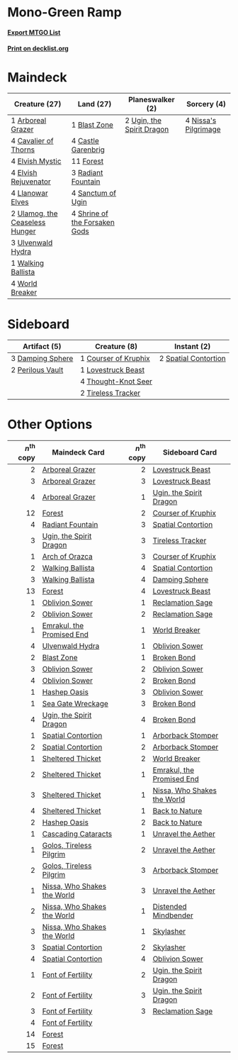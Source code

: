 # Mono-Green Ramp

#### [Export MTGO List](../collection/Mono-Green%20Ramp/Mono-Green%20Ramp.txt)
#### [Print on decklist.org](http://decklist.org/?deckmain=1%09Arboreal%20Grazer%0A1%09Blast%20Zone%0A4%09Castle%20Garenbrig%0A4%09Cavalier%20of%20Thorns%0A4%09Elvish%20Mystic%0A4%09Elvish%20Rejuvenator%0A11%09Forest%0A4%09Llanowar%20Elves%0A4%09Nissa's%20Pilgrimage%0A3%09Radiant%20Fountain%0A4%09Sanctum%20of%20Ugin%0A4%09Shrine%20of%20the%20Forsaken%20Gods%0A2%09Ugin,%20the%20Spirit%20Dragon%0A2%09Ulamog,%20the%20Ceaseless%20Hunger%0A3%09Ulvenwald%20Hydra%0A1%09Walking%20Ballista%0A4%09World%20Breaker&deckside=1%09Courser%20of%20Kruphix%0A3%09Damping%20Sphere%0A1%09Lovestruck%20Beast%0A2%09Perilous%20Vault%0A2%09Spatial%20Contortion%0A4%09Thought-Knot%20Seer%0A2%09Tireless%20Tracker)
# Maindeck

|                                              Creature (27)                                              |                                               Land (27)                                                |                                          Planeswalker (2)                                          |                                          Sorcery (4)                                          |
|---------------------------------------------------------------------------------------------------------|--------------------------------------------------------------------------------------------------------|----------------------------------------------------------------------------------------------------|-----------------------------------------------------------------------------------------------|
|1 [Arboreal Grazer](http://gatherer.wizards.com/Pages/Card/Details.aspx?multiverseid=461076)             |1 [Blast Zone](http://gatherer.wizards.com/Pages/Card/Details.aspx?multiverseid=461171)                 |2 [Ugin, the Spirit Dragon](http://gatherer.wizards.com/Pages/Card/Details.aspx?multiverseid=391948)|4 [Nissa's Pilgrimage](http://gatherer.wizards.com/Pages/Card/Details.aspx?multiverseid=433087)|
|4 [Cavalier of Thorns](http://gatherer.wizards.com/Pages/Card/Details.aspx?multiverseid=466921)          |4 [Castle Garenbrig](http://gatherer.wizards.com/Pages/Card/Details.aspx?multiverseid=473202)           |                                                                                                    |                                                                                               |
|4 [Elvish Mystic](http://gatherer.wizards.com/Pages/Card/Details.aspx?multiverseid=389499)               |11 [Forest](http://gatherer.wizards.com/Pages/Card/Details.aspx?multiverseid=439860)                    |                                                                                                    |                                                                                               |
|4 [Elvish Rejuvenator](http://gatherer.wizards.com/Pages/Card/Details.aspx?multiverseid=447316)          |3 [Radiant Fountain](http://gatherer.wizards.com/Pages/Card/Details.aspx?multiverseid=438810)           |                                                                                                    |                                                                                               |
|4 [Llanowar Elves](http://gatherer.wizards.com/Pages/Card/Details.aspx?multiverseid=129626)              |4 [Sanctum of Ugin](http://gatherer.wizards.com/Pages/Card/Details.aspx?multiverseid=402022)            |                                                                                                    |                                                                                               |
|2 [Ulamog, the Ceaseless Hunger](http://gatherer.wizards.com/Pages/Card/Details.aspx?multiverseid=402079)|4 [Shrine of the Forsaken Gods](http://gatherer.wizards.com/Pages/Card/Details.aspx?multiverseid=402034)|                                                                                                    |                                                                                               |
|3 [Ulvenwald Hydra](http://gatherer.wizards.com/Pages/Card/Details.aspx?multiverseid=409999)             |                                                                                                        |                                                                                                    |                                                                                               |
|1 [Walking Ballista](http://gatherer.wizards.com/Pages/Card/Details.aspx?multiverseid=423848)            |                                                                                                        |                                                                                                    |                                                                                               |
|4 [World Breaker](http://gatherer.wizards.com/Pages/Card/Details.aspx?multiverseid=407636)               |                                                                                                        |                                                                                                    |                                                                                               |


# Sideboard

|                                       Artifact (5)                                        |                                         Creature (8)                                          |                                          Instant (2)                                          |
|-------------------------------------------------------------------------------------------|-----------------------------------------------------------------------------------------------|-----------------------------------------------------------------------------------------------|
|3 [Damping Sphere](http://gatherer.wizards.com/Pages/Card/Details.aspx?multiverseid=443101)|1 [Courser of Kruphix](http://gatherer.wizards.com/Pages/Card/Details.aspx?multiverseid=442153)|2 [Spatial Contortion](http://gatherer.wizards.com/Pages/Card/Details.aspx?multiverseid=407518)|
|2 [Perilous Vault](http://gatherer.wizards.com/Pages/Card/Details.aspx?multiverseid=383342)|1 [Lovestruck Beast](http://gatherer.wizards.com/Pages/Card/Details.aspx?multiverseid=473127)  |                                                                                               |
|                                                                                           |4 [Thought-Knot Seer](http://gatherer.wizards.com/Pages/Card/Details.aspx?multiverseid=407519) |                                                                                               |
|                                                                                           |2 [Tireless Tracker](http://gatherer.wizards.com/Pages/Card/Details.aspx?multiverseid=409997)  |                                                                                               |


# Other Options

|*n*<sup>th</sup> copy|                                            Maindeck Card                                             |*n*<sup>th</sup> copy|                                            Sideboard Card                                            |
|--------------------:|------------------------------------------------------------------------------------------------------|--------------------:|------------------------------------------------------------------------------------------------------|
|                    2|[Arboreal Grazer](http://gatherer.wizards.com/Pages/Card/Details.aspx?multiverseid=461076)            |                    2|[Lovestruck Beast](http://gatherer.wizards.com/Pages/Card/Details.aspx?multiverseid=473127)           |
|                    3|[Arboreal Grazer](http://gatherer.wizards.com/Pages/Card/Details.aspx?multiverseid=461076)            |                    3|[Lovestruck Beast](http://gatherer.wizards.com/Pages/Card/Details.aspx?multiverseid=473127)           |
|                    4|[Arboreal Grazer](http://gatherer.wizards.com/Pages/Card/Details.aspx?multiverseid=461076)            |                    1|[Ugin, the Spirit Dragon](http://gatherer.wizards.com/Pages/Card/Details.aspx?multiverseid=391948)    |
|                   12|[Forest](http://gatherer.wizards.com/Pages/Card/Details.aspx?multiverseid=439860)                     |                    2|[Courser of Kruphix](http://gatherer.wizards.com/Pages/Card/Details.aspx?multiverseid=442153)         |
|                    4|[Radiant Fountain](http://gatherer.wizards.com/Pages/Card/Details.aspx?multiverseid=438810)           |                    3|[Spatial Contortion](http://gatherer.wizards.com/Pages/Card/Details.aspx?multiverseid=407518)         |
|                    3|[Ugin, the Spirit Dragon](http://gatherer.wizards.com/Pages/Card/Details.aspx?multiverseid=391948)    |                    3|[Tireless Tracker](http://gatherer.wizards.com/Pages/Card/Details.aspx?multiverseid=409997)           |
|                    1|[Arch of Orazca](http://gatherer.wizards.com/Pages/Card/Details.aspx?multiverseid=439849)             |                    3|[Courser of Kruphix](http://gatherer.wizards.com/Pages/Card/Details.aspx?multiverseid=442153)         |
|                    2|[Walking Ballista](http://gatherer.wizards.com/Pages/Card/Details.aspx?multiverseid=423848)           |                    4|[Spatial Contortion](http://gatherer.wizards.com/Pages/Card/Details.aspx?multiverseid=407518)         |
|                    3|[Walking Ballista](http://gatherer.wizards.com/Pages/Card/Details.aspx?multiverseid=423848)           |                    4|[Damping Sphere](http://gatherer.wizards.com/Pages/Card/Details.aspx?multiverseid=443101)             |
|                   13|[Forest](http://gatherer.wizards.com/Pages/Card/Details.aspx?multiverseid=439860)                     |                    4|[Lovestruck Beast](http://gatherer.wizards.com/Pages/Card/Details.aspx?multiverseid=473127)           |
|                    1|[Oblivion Sower](http://gatherer.wizards.com/Pages/Card/Details.aspx?multiverseid=401972)             |                    1|[Reclamation Sage](http://gatherer.wizards.com/Pages/Card/Details.aspx?multiverseid=389651)           |
|                    2|[Oblivion Sower](http://gatherer.wizards.com/Pages/Card/Details.aspx?multiverseid=401972)             |                    2|[Reclamation Sage](http://gatherer.wizards.com/Pages/Card/Details.aspx?multiverseid=389651)           |
|                    1|[Emrakul, the Promised End](http://gatherer.wizards.com/Pages/Card/Details.aspx?multiverseid=414295)  |                    1|[World Breaker](http://gatherer.wizards.com/Pages/Card/Details.aspx?multiverseid=407636)              |
|                    4|[Ulvenwald Hydra](http://gatherer.wizards.com/Pages/Card/Details.aspx?multiverseid=409999)            |                    1|[Oblivion Sower](http://gatherer.wizards.com/Pages/Card/Details.aspx?multiverseid=401972)             |
|                    2|[Blast Zone](http://gatherer.wizards.com/Pages/Card/Details.aspx?multiverseid=461171)                 |                    1|[Broken Bond](http://gatherer.wizards.com/Pages/Card/Details.aspx?multiverseid=443045)                |
|                    3|[Oblivion Sower](http://gatherer.wizards.com/Pages/Card/Details.aspx?multiverseid=401972)             |                    2|[Oblivion Sower](http://gatherer.wizards.com/Pages/Card/Details.aspx?multiverseid=401972)             |
|                    4|[Oblivion Sower](http://gatherer.wizards.com/Pages/Card/Details.aspx?multiverseid=401972)             |                    2|[Broken Bond](http://gatherer.wizards.com/Pages/Card/Details.aspx?multiverseid=443045)                |
|                    1|[Hashep Oasis](http://gatherer.wizards.com/Pages/Card/Details.aspx?multiverseid=430866)               |                    3|[Oblivion Sower](http://gatherer.wizards.com/Pages/Card/Details.aspx?multiverseid=401972)             |
|                    1|[Sea Gate Wreckage](http://gatherer.wizards.com/Pages/Card/Details.aspx?multiverseid=407687)          |                    3|[Broken Bond](http://gatherer.wizards.com/Pages/Card/Details.aspx?multiverseid=443045)                |
|                    4|[Ugin, the Spirit Dragon](http://gatherer.wizards.com/Pages/Card/Details.aspx?multiverseid=391948)    |                    4|[Broken Bond](http://gatherer.wizards.com/Pages/Card/Details.aspx?multiverseid=443045)                |
|                    1|[Spatial Contortion](http://gatherer.wizards.com/Pages/Card/Details.aspx?multiverseid=407518)         |                    1|[Arborback Stomper](http://gatherer.wizards.com/Pages/Card/Details.aspx?multiverseid=417715)          |
|                    2|[Spatial Contortion](http://gatherer.wizards.com/Pages/Card/Details.aspx?multiverseid=407518)         |                    2|[Arborback Stomper](http://gatherer.wizards.com/Pages/Card/Details.aspx?multiverseid=417715)          |
|                    1|[Sheltered Thicket](http://gatherer.wizards.com/Pages/Card/Details.aspx?multiverseid=426950)          |                    2|[World Breaker](http://gatherer.wizards.com/Pages/Card/Details.aspx?multiverseid=407636)              |
|                    2|[Sheltered Thicket](http://gatherer.wizards.com/Pages/Card/Details.aspx?multiverseid=426950)          |                    1|[Emrakul, the Promised End](http://gatherer.wizards.com/Pages/Card/Details.aspx?multiverseid=414295)  |
|                    3|[Sheltered Thicket](http://gatherer.wizards.com/Pages/Card/Details.aspx?multiverseid=426950)          |                    1|[Nissa, Who Shakes the World](http://gatherer.wizards.com/Pages/Card/Details.aspx?multiverseid=461096)|
|                    4|[Sheltered Thicket](http://gatherer.wizards.com/Pages/Card/Details.aspx?multiverseid=426950)          |                    1|[Back to Nature](http://gatherer.wizards.com/Pages/Card/Details.aspx?multiverseid=208284)             |
|                    2|[Hashep Oasis](http://gatherer.wizards.com/Pages/Card/Details.aspx?multiverseid=430866)               |                    2|[Back to Nature](http://gatherer.wizards.com/Pages/Card/Details.aspx?multiverseid=208284)             |
|                    1|[Cascading Cataracts](http://gatherer.wizards.com/Pages/Card/Details.aspx?multiverseid=426942)        |                    1|[Unravel the Aether](http://gatherer.wizards.com/Pages/Card/Details.aspx?multiverseid=378515)         |
|                    1|[Golos, Tireless Pilgrim](http://gatherer.wizards.com/Pages/Card/Details.aspx?multiverseid=466980)    |                    2|[Unravel the Aether](http://gatherer.wizards.com/Pages/Card/Details.aspx?multiverseid=378515)         |
|                    2|[Golos, Tireless Pilgrim](http://gatherer.wizards.com/Pages/Card/Details.aspx?multiverseid=466980)    |                    3|[Arborback Stomper](http://gatherer.wizards.com/Pages/Card/Details.aspx?multiverseid=417715)          |
|                    1|[Nissa, Who Shakes the World](http://gatherer.wizards.com/Pages/Card/Details.aspx?multiverseid=461096)|                    3|[Unravel the Aether](http://gatherer.wizards.com/Pages/Card/Details.aspx?multiverseid=378515)         |
|                    2|[Nissa, Who Shakes the World](http://gatherer.wizards.com/Pages/Card/Details.aspx?multiverseid=461096)|                    1|[Distended Mindbender](http://gatherer.wizards.com/Pages/Card/Details.aspx?multiverseid=414292)       |
|                    3|[Nissa, Who Shakes the World](http://gatherer.wizards.com/Pages/Card/Details.aspx?multiverseid=461096)|                    1|[Skylasher](http://gatherer.wizards.com/Pages/Card/Details.aspx?multiverseid=369083)                  |
|                    3|[Spatial Contortion](http://gatherer.wizards.com/Pages/Card/Details.aspx?multiverseid=407518)         |                    2|[Skylasher](http://gatherer.wizards.com/Pages/Card/Details.aspx?multiverseid=369083)                  |
|                    4|[Spatial Contortion](http://gatherer.wizards.com/Pages/Card/Details.aspx?multiverseid=407518)         |                    4|[Oblivion Sower](http://gatherer.wizards.com/Pages/Card/Details.aspx?multiverseid=401972)             |
|                    1|[Font of Fertility](http://gatherer.wizards.com/Pages/Card/Details.aspx?multiverseid=380417)          |                    2|[Ugin, the Spirit Dragon](http://gatherer.wizards.com/Pages/Card/Details.aspx?multiverseid=391948)    |
|                    2|[Font of Fertility](http://gatherer.wizards.com/Pages/Card/Details.aspx?multiverseid=380417)          |                    3|[Ugin, the Spirit Dragon](http://gatherer.wizards.com/Pages/Card/Details.aspx?multiverseid=391948)    |
|                    3|[Font of Fertility](http://gatherer.wizards.com/Pages/Card/Details.aspx?multiverseid=380417)          |                    3|[Reclamation Sage](http://gatherer.wizards.com/Pages/Card/Details.aspx?multiverseid=389651)           |
|                    4|[Font of Fertility](http://gatherer.wizards.com/Pages/Card/Details.aspx?multiverseid=380417)          |                     |                                                                                                      |
|                   14|[Forest](http://gatherer.wizards.com/Pages/Card/Details.aspx?multiverseid=439860)                     |                     |                                                                                                      |
|                   15|[Forest](http://gatherer.wizards.com/Pages/Card/Details.aspx?multiverseid=439860)                     |                     |                                                                                                      |

